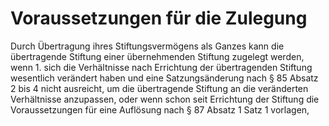 # Voraussetzungen für die Zulegung

Durch Übertragung ihres Stiftungsvermögens als Ganzes kann die übertragende Stiftung einer übernehmenden Stiftung zugelegt werden, wenn  1.
 sich die Verhältnisse nach Errichtung der übertragenden Stiftung wesentlich verändert haben und eine Satzungsänderung nach § 85 Absatz 2 bis 4 nicht ausreicht, um die übertragende Stiftung an die veränderten Verhältnisse anzupassen, oder wenn schon seit Errichtung der Stiftung die Voraussetzungen für eine Auflösung nach § 87 Absatz 1 Satz 1 vorlagen,
